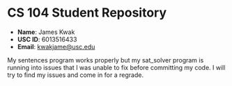 # CS 104 Student Repository

- **Name**: James Kwak
- **USC ID**: 6013516433
- **Email**: kwakjame@usc.edu

My sentences program works properly but my
sat_solver program is running into issues
that I was unable to fix before committing my code.
I will try to find my issues and come in for a regrade.